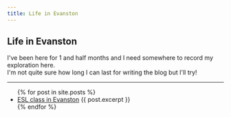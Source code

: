 ```yaml
---
title: Life in Evanston
---
```


## Life in Evanston

I've been here for 1 and half months and I need somewhere to record my exploration here.  
I'm not quite sure how long I can last for writing the blog but I'll try!

**********   

<ul>
  {% for post in site.posts %}
    <li>
      <a href="ESLclassinEvanston.html"> ESL class in Evanston</a>
      {{ post.excerpt }}
    </li>
  {% endfor %}
</ul>
